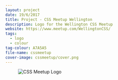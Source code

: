 ```yaml
---
layout: project
date: 19/6/2017
title: Project - CSS Meetup Wellington
description: Logo for the Wellington CSS Meetup
website: https://www.meetup.com/WellingtonCSS/
tags:
  - logo
  - colour
tag-colour: A7A5A5
file-name: cssmeetup
cover-image: cssmeetup/cover.png
---
```

<figure><img class="hero" src="/projects/{{page.file-name}}/hero.png" alt="CSS Meetup Logo" /></figure>
